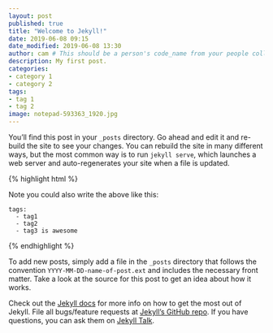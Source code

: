 ```yaml
---
layout: post
published: true
title: "Welcome to Jekyll!"
date: 2019-06-08 09:15
date_modified: 2019-06-08 13:30
author: cam # This should be a person's code_name from your people collection
description: My first post.
categories:
- category 1
- category 2
tags:
- tag 1
- tag 2
image: notepad-593363_1920.jpg
---
```


You’ll find this post in your `_posts` directory. Go ahead and edit it and re-build the site to see your changes. You can rebuild the site in many different ways, but the most common way is to run `jekyll serve`, which launches a web server and auto-regenerates your site when a file is updated.

{% highlight html %}
<p>Note you could also write the above like this:</p>
<div class="highlighter-rouge"><div class="highlight"><pre class="highlight"><code>tags:
  - tag1
  - tag2
  - tag3 is awesome
</code></pre></div></div>
{% endhighlight %}

To add new posts, simply add a file in the `_posts` directory that follows the convention `YYYY-MM-DD-name-of-post.ext` and includes the necessary front matter. Take a look at the source for this post to get an idea about how it works.

Check out the [Jekyll docs][jekyll-docs] for more info on how to get the most out of Jekyll. File all bugs/feature requests at [Jekyll’s GitHub repo][jekyll-gh]. If you have questions, you can ask them on [Jekyll Talk][jekyll-talk].

[jekyll-docs]: https://jekyllrb.com/docs/home
[jekyll-gh]:   https://github.com/jekyll/jekyll
[jekyll-talk]: https://talk.jekyllrb.com/
